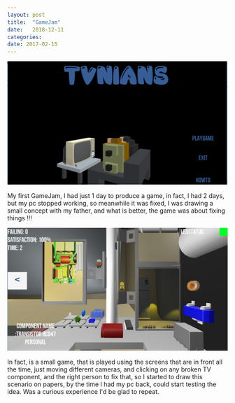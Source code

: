 ```yaml
---
layout: post
title:  "GameJam"
date:   2018-12-11
categories: 
date: 2017-02-15 
---
```



![My helpful screenshot](/assets/gameJam/Screenshot_0.png)

My first GameJam, I had just 1 day to produce a game, in fact, I had 2 days, but my pc stopped working, so meanwhile
it was fixed, I was drawing a small concept with my father, and what is better, the game was about fixing things !!!


![My helpful screenshot](/assets/gameJam/Screenshot_1.png)


In fact, is a small game, that is played using the screens that are in front all the time, just moving different cameras, and clicking
on any broken TV component, and the right person to fix that, so I started to draw this scenario on papers, by the time I had my pc back, could start
testing the idea.
Was a curious experience I'd be glad to repeat. 

